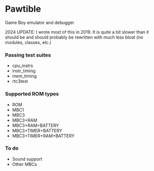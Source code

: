 # Pawtible
Game Boy emulator and debugger

2024 UPDATE: I wrote most of this in 2019. It is quite a bit slower than it should be and should probably be rewritten with much less bloat (no modules, classes, etc.)

### Passing test suites
- cpu_instrs
- instr_timing
- mem_timing
- rtc3test

### Supported ROM types
- ROM
- MBC1
- MBC3
- MBC3+RAM
- MBC3+RAM+BATTERY
- MBC3+TIMER+BATTERY
- MBC3+TIMER+RAM+BATTERY

### To do
- Sound support
- Other MBCs
